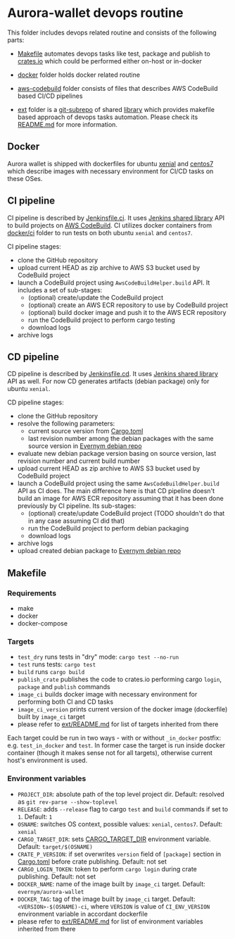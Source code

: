 # Aurora-wallet devops routine

This folder includes devops related routine and consists of the following parts:
- [Makefile](Makefile) automates devops tasks like test, package and publish to [crates.io](https://crates.io/) which could be performed either on-host or in-docker
- [docker](docker) folder holds docker related routine
- [aws-codebuild](aws-codebuild) folder consists of files that describes AWS CodeBuild based CI/CD pipelines
- [ext](ext) folder is a [git-subrepo][d003158e] of shared [library](https://github.com/andkononykhin/aurora-wallet/tree/subrepo/devops/ext) which provides makefile based approach of devops tasks automation. Please check its [README.md](ext/README.md) for more information.

  [d003158e]: https://github.com/ingydotnet/git-subrepo "git-subrepo"

## Docker

Aurora wallet is shipped with dockerfiles for ubuntu [xenial](docker/ci/xenial/Dockerfile) and [centos7](docker/ci/xenial/Dockerfile) which describe images with necessary environment for CI/CD tasks on these OSes.

## CI pipeline

CI pipeline is described by [Jenkinsfile.ci](aws-codebuild/Jenkinsfile.ci). It uses [Jenkins shared library](https://github.com/evernym/jenkins-shared/tree/aws-codebuild) API to build projects on [AWS CodeBuild](https://aws.amazon.com/codebuild/). CI utilizes docker containers from [docker/ci](docker/ci) folder to run tests on both ubuntu `xenial` and `centos7`.

CI pipeline stages:
- clone the GitHub repository
- upload current HEAD as zip archive to AWS S3 bucket used by CodeBuild project
- launch a CodeBuild project using `AwsCodeBuildHelper.build` API. It includes a set of sub-stages:
  - (optional) create/update the CodeBuild project
  - (optional) create an AWS ECR repository to use by CodeBuild project
  - (optional) build docker image and push it to the AWS ECR repository
  - run the CodeBuild project to perform cargo testing
  - download logs
- archive logs

## CD pipeline

CD pipeline is described by [Jenkinsfile.cd](aws-codebuild/Jenkinsfile.cd). It uses [Jenkins shared library](https://github.com/evernym/jenkins-shared/tree/aws-codebuild) API as well. For now CD generates artifacts (debian package) only for ubuntu `xenial`.

CD pipeline stages:
- clone the GitHub repository
- resolve the following parameters:
  - current source version from [Cargo.toml](../libaurorawallet/Cargo.toml)
  - last revision number among the debian packages with the same source version in [Evernym debian repo](https://repo.corp.evernym.com/deb/dists/evernym-agency-dev-ubuntu/)
- evaluate new debian package version basing on source version, last revision number and current build number
- upload current HEAD as zip archive to AWS S3 bucket used by CodeBuild project
- launch a CodeBuild project using the same `AwsCodeBuildHelper.build` API as CI does. The main difference here is that CD pipeline doesn't build an image for AWS ECR repository assuming that it has been done previously by CI pipeline. Its sub-stages:
  - (optional) create/update CodeBuild project (TODO shouldn't do that in any case assuming CI did that)
  - run the CodeBuild project to perform debian packaging
  - download logs
- archive logs
- upload created debian package to [Evernym debian repo](https://repo.corp.evernym.com/deb/dists/evernym-agency-dev-ubuntu/)

## Makefile

### Requirements

- make
- docker
- docker-compose

### Targets
- `test_dry` runs tests in "dry" mode: `cargo test --no-run`
- `test` runs tests: `cargo test`
- `build` runs `cargo build`
- `publish_crate` publishes the code to crates.io performing cargo `login`, `package` and `publish` commands
- `image_ci` builds docker image with necessary environment for performing both CI and CD tasks
- `image_ci_version` prints current version of the docker image (dockerfile) built by `image_ci` target
- please refer to [ext/README.md](ext/README.md) for list of targets inherited from there


Each target could be run in two ways - with or without `_in_docker` postfix: e.g. `test_in_docker` and `test`. In former case the target is run inside docker container (though it makes sense not for all targets), otherwise current host's environment is used.

### Environment variables

- `PROJECT_DIR`: absolute path of the top level project dir. Default: resolved as `git rev-parse --show-toplevel`
- `RELEASE`: adds `--release` flag to cargo `test` and `build` commands if set to `1`. Default: `1`
- `OSNAME`: switches OS context, possible values: `xenial`, `centos7`. Default: `xenial`
- `CARGO_TARGET_DIR`: sets [CARGO_TARGET_DIR](https://doc.rust-lang.org/cargo/reference/environment-variables.html) environment variable. Default: `target/$(OSNAME)`
- `CRATE_P_VERSION`: if set overwrites `version` field of `[package]` section in [Cargo.toml](../libaurorawallet/Cargo.toml) before crate publishing. Default: not set
- `CARGO_LOGIN_TOKEN`: token to perform `cargo login` during crate publishing. Default: not set
- `DOCKER_NAME`: name of the image built by `image_ci` target. Default: `evernym/aurora-wallet`
- `DOCKER_TAG`: tag of the image built by `image_ci` target. Default: `<VERSION>-$(OSNAME)-ci`, where `VERSION` is value of `CI_ENV_VERSION` environment variable in accordant dockerfile
- please refer to [ext/README.md](ext/README.md) for list of environment variables inherited from there
